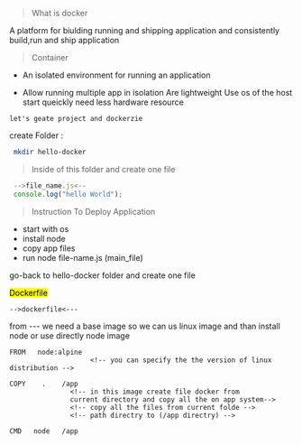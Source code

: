 
> What is docker

A platform for biulding running and shipping application and consistently build,run and ship application

> Container

- An isolated environment for running an application

- Allow running multiple app in isolation
Are lightweight
Use os of the host
start queickly
need less hardware resource

`let's geate project and dockerzie`

create Folder :
```bash
 mkdir hello-docker
```

> Inside of this folder and create one file
 ```javascript
  -->file_name.js<--
  console.log("hello World");
  ```


> Instruction To Deploy Application

- start with os
- install node
- copy app files
- run node file-name.js (main_file)

go-back to hello-docker folder and create one file

 <mark>Dockerfile<mark>

	-->dockerfile<---
from ---
   we need a base image so we can us linux image and than install node or use directly node image

 ```docker
FROM   node:alpine
                     <!-- you can specify the the version of linux distribution -->

COPY    .    /app
                <!-- in this image create file docker from
                current directory and copy all the on app system-->
                <!-- copy all the files from current folde -->
                <!-- path directry to (/app directry) -->

CMD   node   /app